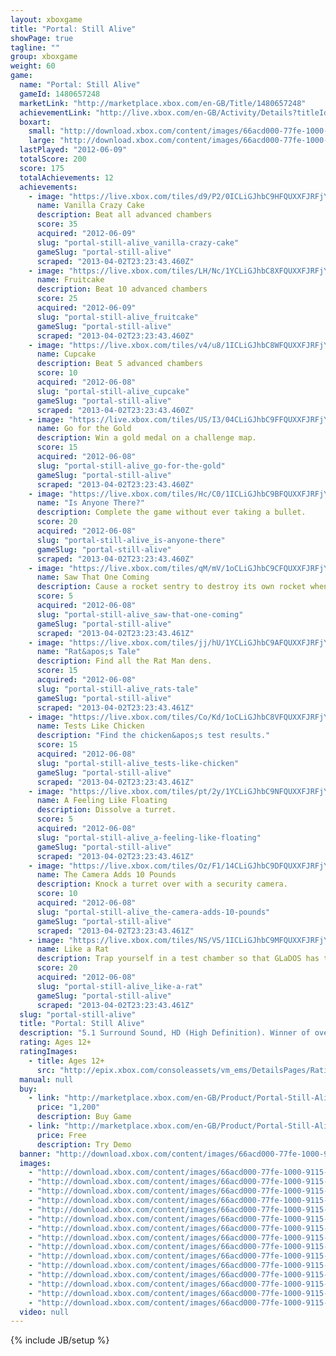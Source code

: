 ```yaml
---
layout: xboxgame
title: "Portal: Still Alive"
showPage: true
tagline: ""
group: xboxgame
weight: 60
game: 
  name: "Portal: Still Alive"
  gameId: 1480657248
  marketLink: "http://marketplace.xbox.com/en-GB/Title/1480657248"
  achievementLink: "http://live.xbox.com/en-GB/Activity/Details?titleId=1480657248"
  boxart: 
    small: "http://download.xbox.com/content/images/66acd000-77fe-1000-9115-d80258410960/1033/boxartsm.jpg"
    large: "http://download.xbox.com/content/images/66acd000-77fe-1000-9115-d80258410960/1033/boxartlg.jpg"
  lastPlayed: "2012-06-09"
  totalScore: 200
  score: 175
  totalAchievements: 12
  achievements: 
    - image: "https://live.xbox.com/tiles/d9/P2/0ICLiGJhbC9HFQUXXFJRFjYwL2FjaC8wLzMAAAAA5+fn-9nTbA==.jpg"
      name: Vanilla Crazy Cake
      description: Beat all advanced chambers
      score: 35
      acquired: "2012-06-09"
      slug: "portal-still-alive_vanilla-crazy-cake"
      gameSlug: "portal-still-alive"
      scraped: "2013-04-02T23:23:43.460Z"
    - image: "https://live.xbox.com/tiles/LH/Nc/1YCLiGJhbC8XFQUXXFJRFjYwL2FjaC8wL2MAAAAA5+fn+nNzNw==.jpg"
      name: Fruitcake
      description: Beat 10 advanced chambers
      score: 25
      acquired: "2012-06-09"
      slug: "portal-still-alive_fruitcake"
      gameSlug: "portal-still-alive"
      scraped: "2013-04-02T23:23:43.460Z"
    - image: "https://live.xbox.com/tiles/v4/u8/1ICLiGJhbC8WFQUXXFJRFjYwL2FjaC8wL2IAAAAA5+fn+5OLpA==.jpg"
      name: Cupcake
      description: Beat 5 advanced chambers
      score: 10
      acquired: "2012-06-08"
      slug: "portal-still-alive_cupcake"
      gameSlug: "portal-still-alive"
      scraped: "2013-04-02T23:23:43.460Z"
    - image: "https://live.xbox.com/tiles/US/I3/04CLiGJhbC9FFQUXXFJRFjYwL2FjaC8wLzEAAAAA5+fn-BgiSg==.jpg"
      name: Go for the Gold
      description: Win a gold medal on a challenge map.
      score: 15
      acquired: "2012-06-08"
      slug: "portal-still-alive_go-for-the-gold"
      gameSlug: "portal-still-alive"
      scraped: "2013-04-02T23:23:43.460Z"
    - image: "https://live.xbox.com/tiles/Hc/C0/1ICLiGJhbC9BFQUXXFJRFjYwL2FjaC8wLzUAAAAA5+fn+5vABg==.jpg"
      name: "Is Anyone There?"
      description: Complete the game without ever taking a bullet.
      score: 20
      acquired: "2012-06-08"
      slug: "portal-still-alive_is-anyone-there"
      gameSlug: "portal-still-alive"
      scraped: "2013-04-02T23:23:43.460Z"
    - image: "https://live.xbox.com/tiles/qM/mV/1oCLiGJhbC9CFQUXXFJRFjYwL2FjaC8wLzYAAAAA5+fn+brJsw==.jpg"
      name: Saw That One Coming
      description: Cause a rocket sentry to destroy its own rocket when the rocket has been redirected back towards it.
      score: 5
      acquired: "2012-06-08"
      slug: "portal-still-alive_saw-that-one-coming"
      gameSlug: "portal-still-alive"
      scraped: "2013-04-02T23:23:43.461Z"
    - image: "https://live.xbox.com/tiles/jj/hU/1YCLiGJhbC9AFQUXXFJRFjYwL2FjaC8wLzQAAAAA5+fn+ns4lQ==.jpg"
      name: "Rat&apos;s Tale"
      description: Find all the Rat Man dens.
      score: 15
      acquired: "2012-06-08"
      slug: "portal-still-alive_rats-tale"
      gameSlug: "portal-still-alive"
      scraped: "2013-04-02T23:23:43.461Z"
    - image: "https://live.xbox.com/tiles/Co/Kd/1oCLiGJhbC8VFQUXXFJRFjYwL2FjaC8wL2EAAAAA5+fn+bKCEQ==.jpg"
      name: Tests Like Chicken
      description: "Find the chicken&apos;s test results."
      score: 15
      acquired: "2012-06-08"
      slug: "portal-still-alive_tests-like-chicken"
      gameSlug: "portal-still-alive"
      scraped: "2013-04-02T23:23:43.461Z"
    - image: "https://live.xbox.com/tiles/pt/2y/1YCLiGJhbC9NFQUXXFJRFjYwL2FjaC8wLzkAAAAA5+fn+p3dvQ==.jpg"
      name: A Feeling Like Floating
      description: Dissolve a turret.
      score: 5
      acquired: "2012-06-08"
      slug: "portal-still-alive_a-feeling-like-floating"
      gameSlug: "portal-still-alive"
      scraped: "2013-04-02T23:23:43.461Z"
    - image: "https://live.xbox.com/tiles/Oz/F1/14CLiGJhbC9DFQUXXFJRFjYwL2FjaC8wLzcAAAAA5+fn+FoxIA==.jpg"
      name: The Camera Adds 10 Pounds
      description: Knock a turret over with a security camera.
      score: 10
      acquired: "2012-06-08"
      slug: "portal-still-alive_the-camera-adds-10-pounds"
      gameSlug: "portal-still-alive"
      scraped: "2013-04-02T23:23:43.461Z"
    - image: "https://live.xbox.com/tiles/NS/VS/1ICLiGJhbC9MFQUXXFJRFjYwL2FjaC8wLzgAAAAA5+fn+30lLg==.jpg"
      name: Like a Rat
      description: Trap yourself in a test chamber so that GLaDOS has to help you continue.
      score: 20
      acquired: "2012-06-08"
      slug: "portal-still-alive_like-a-rat"
      gameSlug: "portal-still-alive"
      scraped: "2013-04-02T23:23:43.461Z"
  slug: "portal-still-alive"
  title: "Portal: Still Alive"
  description: "5.1 Surround Sound, HD (High Definition). Winner of over 30 &lsquo;Game of the Year&rsquo; awards, &lsquo;Portal&rsquo; now comes to the Xbox LIVE Arcade! As unwilling test subjects in a sinister laboratory, players must break the laws of physics using &lsquo;portal&rsquo; technology to solve puzzles and survive. Unlock the full game to experience the complete singleplayer story, gain access to all 14 new bonus maps, and get a glimpse behind the scenes with developer commentary! This game requires the Xbox 360 hard drive. There are no refunds for this item. For more information, see www.xbox.com/live/accounts."
  rating: Ages 12+
  ratingImages: 
    - title: Ages 12+
      src: "http://epix.xbox.com/consoleassets/vm_ems/DetailsPages/RatingSystemID/14/default/Values/14003.png"
  manual: null
  buy: 
    - link: "http://marketplace.xbox.com/en-GB/Product/Portal-Still-Alive/66acd000-77fe-1000-9115-d80258410960?purchase=1&amp;DownloadType=Game"
      price: "1,200"
      description: Buy Game
    - link: "http://marketplace.xbox.com/en-GB/Product/Portal-Still-Alive/66acd000-77fe-1000-9115-d80258410960?purchase=1&amp;DownloadType=GameDemo"
      price: Free
      description: Try Demo
  banner: "http://download.xbox.com/content/images/66acd000-77fe-1000-9115-d80258410960/1033/banner.png"
  images: 
    - "http://download.xbox.com/content/images/66acd000-77fe-1000-9115-d80258410960/1033/screenlg1.jpg"
    - "http://download.xbox.com/content/images/66acd000-77fe-1000-9115-d80258410960/1033/screenlg2.jpg"
    - "http://download.xbox.com/content/images/66acd000-77fe-1000-9115-d80258410960/1033/screenlg3.jpg"
    - "http://download.xbox.com/content/images/66acd000-77fe-1000-9115-d80258410960/1033/screenlg4.jpg"
    - "http://download.xbox.com/content/images/66acd000-77fe-1000-9115-d80258410960/1033/screenlg5.jpg"
    - "http://download.xbox.com/content/images/66acd000-77fe-1000-9115-d80258410960/1033/screenlg6.jpg"
    - "http://download.xbox.com/content/images/66acd000-77fe-1000-9115-d80258410960/1033/screenlg7.jpg"
    - "http://download.xbox.com/content/images/66acd000-77fe-1000-9115-d80258410960/1033/screenlg8.jpg"
    - "http://download.xbox.com/content/images/66acd000-77fe-1000-9115-d80258410960/1033/screenlg9.jpg"
    - "http://download.xbox.com/content/images/66acd000-77fe-1000-9115-d80258410960/1033/screenlg10.jpg"
    - "http://download.xbox.com/content/images/66acd000-77fe-1000-9115-d80258410960/1033/screenlg11.jpg"
    - "http://download.xbox.com/content/images/66acd000-77fe-1000-9115-d80258410960/1033/screenlg12.jpg"
    - "http://download.xbox.com/content/images/66acd000-77fe-1000-9115-d80258410960/1033/screenlg13.jpg"
    - "http://download.xbox.com/content/images/66acd000-77fe-1000-9115-d80258410960/1033/screenlg14.jpg"
    - "http://download.xbox.com/content/images/66acd000-77fe-1000-9115-d80258410960/1033/screenlg15.jpg"
  video: null
---
```

{% include JB/setup %}
